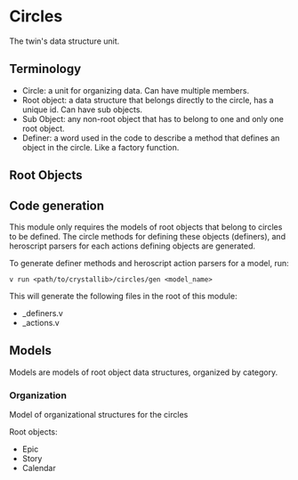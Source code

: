 # Circles

The twin's data structure unit.

## Terminology

- Circle: a unit for organizing data. Can have multiple members.
- Root object: a data structure that belongs directly to the circle, has a unique id. Can have sub objects.
- Sub Object: any non-root object that has to belong to one and only one root object.
- Definer: a word used in the code to describe a method that defines an object in the circle. Like a factory function.

## Root Objects

## Code generation

This module only requires the models of root objects that belong to circles to be defined. The circle methods for defining these objects (definers), and heroscript parsers for each actions defining objects are generated.

To generate definer methods and heroscript action parsers for a model, run:

`v run <path/to/crystallib>/circles/gen <model_name>`

This will generate the following files in the root of this module:
- <modelname>_definers.v
- <modelname>_actions.v

## Models

Models are models of root object data structures, organized by category.

### Organization

Model of organizational structures for the circles

Root objects:
- Epic
- Story
- Calendar